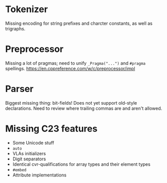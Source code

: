 # Tokenizer
Missing encoding for string prefixes and charcter constants, as well as
trigraphs.

# Preprocessor
Missing a lot of pragmas; need to unify `_Pragma("...")` and
`#pragma` spellings. https://en.cppreference.com/w/c/preprocessor/impl

# Parser

Biggest missing thing: bit-fields!
Does not yet support old-style declarations.
Need to review where trailing commas are and aren't allowed.

# Missing C23 features

* Some Unicode stuff
* `auto`
* VLAs initializers
* Digit separators
* Identical cvr-qualifications for array types and their element types
* `#embed`
* Attribute implementations
